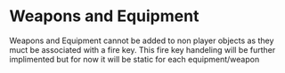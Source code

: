 # Weapons and Equipment

Weapons and Equipment cannot be added to non player objects as they muct be associated with a fire key. This fire key handeling will be further implimented but for now it will be static for each equipment/weapon

